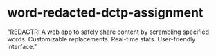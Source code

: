 # word-redacted-dctp-assignment
"REDACTR: A web app to safely share content by scrambling specified words. Customizable replacements. Real-time stats. User-friendly interface."
